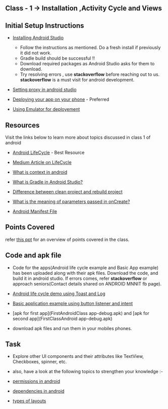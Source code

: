 ## Class - 1 -> Installation ,Activity Cycle and Views

## Initial Setup Instructions

- [Installing Android Studio](https://developer.android.com/studio/install)

  - Follow the instructions as mentioned. Do a fresh install if previously it did not work.
  - Gradle build should be successful !!
  - Download required packages as Android Studio asks for them to download.
  - Try resolving errors , use **stackoverflow** before reaching out to us. **stackoverflow** is a must visit for android development.

- [Setting proxy in android studio](https://developer.android.com/studio/intro/studio-config#proxy)

- [Deploying your app on your phone](https://developer.android.com/training/basics/firstapp/running-app) - Preferred

- [Using Emulator for deployement](https://developer.android.com/studio/run/emulator)

## Resources

Visit the links below to learn more about topics discussed in class 1 of android

- [Android LifeCycle](https://developer.android.com/guide/components/activities/activity-lifecycle) - Best Resource

- [Medium Article on LifeCycle](https://medium.com/sketchware/activity-lifecycle-in-android-applications-1b48a7bb584c)

- [What is context in android](https://stackoverflow.com/questions/3572463/what-is-context-on-android)

- [What is Gradle in Android Studio?](https://stackoverflow.com/questions/16754643/what-is-gradle-in-android-studio)

- [Difference between clean project and rebuild project](https://stackoverflow.com/questions/24083706/difference-between-clean-project-and-rebuild-project-in-android-studio)

- [What is the meaning of parameters passed in onCreate?](https://stackoverflow.com/questions/10810418/whats-oncreatebundle-savedinstancestate)

- [Android Manifest File](https://www.geeksforgeeks.org/application-manifest-file-android/)


## Points Covered

refer [this ppt](android_intro.pptx) for an overview of points covered in the class.

## Code and apk file

- Code for the apps(Android life cycle example and Basic App example) has been uploaded along with their apk files. Download the code, and build it in android studio. If errors comes, refer **stackoverflow** or approach seniors(Contact details shared on ANDROID MNNIT fb page).

- [Android life cycle demo using Toast and Log](FirstAndroidClass)

- [Basic application example using button listener and intent](FirstClassAndroid)

- [apk for first app](FirstAndroidClass app-debug.apk) and [apk for second app](FirstClassAndroid app-debug.apk)

- download apk files and run them in your mobiles phones.


## Task

- Explore other UI components and their attributes like TextView, Checkboxes, spinner, etc.

- also, have a look at the following topics to strengthen your knowledge :-

- [permissions in android](https://developer.android.com/guide/topics/permissions/overview)

- [dependencies in android](https://stackoverflow.com/questions/44178423/what-are-dependencies-in-android)

- [types of layouts](https://www.tutorialspoint.com/android/android_user_interface_layouts.htm)
